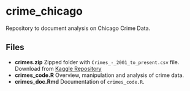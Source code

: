 # crime_chicago

Repository to document analysis on Chicago Crime Data.

## Files

* **crimes.zip** Zipped folder with `Crimes_-_2001_to_present.csv` file. Download from [Kaggle Repository](https://www.kaggle.com/armyaviator/chicago-crime-dataset-2001-present)
* **crimes_code.R** Overview, manipulation and analysis of crime data.
* **crimes_doc.Rmd** Documentation of `crimes_code.R`.
